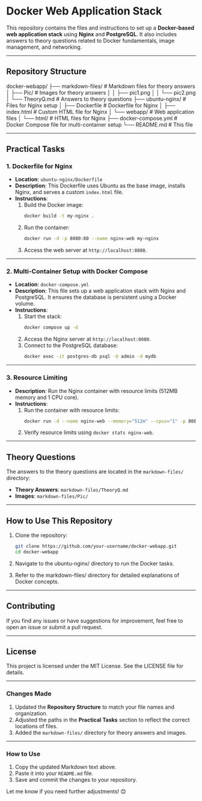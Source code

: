 # Docker Web Application Stack

This repository contains the files and instructions to set up a **Docker-based web application stack** using **Nginx** and **PostgreSQL**. It also includes answers to theory questions related to Docker fundamentals, image management, and networking.

---

## **Repository Structure**

docker-webapp/
├── markdown-files/ # Markdown files for theory answers
│ ├── Pic/ # Images for theory answers
│ │ ├── pic1.png
│ │ └── pic2.png
│ └── TheoryQ.md # Answers to theory questions
├── ubuntu-nginx/ # Files for Nginx setup
│ ├── Dockerfile # Dockerfile for Nginx
│ ├── index.html # Custom HTML file for Nginx
│ └── webapp/ # Web application files
│ └── html/ # HTML files for Nginx
├── docker-compose.yml # Docker Compose file for multi-container setup
└── README.md # This file

---

## **Practical Tasks**

### **1. Dockerfile for Nginx**

- **Location**: `ubuntu-nginx/Dockerfile`
- **Description**: This Dockerfile uses Ubuntu as the base image, installs Nginx, and serves a custom `index.html` file.
- **Instructions**:
  1. Build the Docker image:
     ```bash
     docker build -t my-nginx .
     ```
  2. Run the container:
     ```bash
     docker run -d -p 8080:80 --name nginx-web my-nginx
     ```
  3. Access the web server at `http://localhost:8080`.

---

### **2. Multi-Container Setup with Docker Compose**

- **Location**: `docker-compose.yml`
- **Description**: This file sets up a web application stack with Nginx and PostgreSQL. It ensures the database is persistent using a Docker volume.
- **Instructions**:
  1. Start the stack:
     ```bash
     docker compose up -d
     ```
  2. Access the Nginx server at `http://localhost:8080`.
  3. Connect to the PostgreSQL database:
     ```bash
     docker exec -it postgres-db psql -U admin -d mydb
     ```

---

### **3. Resource Limiting**

- **Description**: Run the Nginx container with resource limits (512MB memory and 1 CPU core).
- **Instructions**:
  1. Run the container with resource limits:
     ```bash
     docker run -d --name nginx-web --memory="512m" --cpus="1" -p 8080:80 nginx:latest
     ```
  2. Verify resource limits using `docker stats nginx-web`.

---

## **Theory Questions**

The answers to the theory questions are located in the `markdown-files/` directory:

- **Theory Answers**: `markdown-files/TheoryQ.md`
- **Images**: `markdown-files/Pic/`

---

## **How to Use This Repository**

1. Clone the repository:

   ```bash
   git clone https://github.com/your-username/docker-webapp.git
   cd docker-webapp


   ```
2. Navigate to the ubuntu-nginx/ directory to run the Docker tasks.
3. Refer to the markdown-files/ directory for detailed explanations of Docker concepts.

---

## Contributing

If you find any issues or have suggestions for improvement, feel free to open an issue or submit a pull request.

---

## License

This project is licensed under the MIT License. See the LICENSE file for details.

---

### **Changes Made**

1. Updated the **Repository Structure** to match your file names and organization.
2. Adjusted the paths in the **Practical Tasks** section to reflect the correct locations of files.
3. Added the `markdown-files/` directory for theory answers and images.

---

### **How to Use**

1. Copy the updated Markdown text above.
2. Paste it into your `README.md` file.
3. Save and commit the changes to your repository.

Let me know if you need further adjustments! 😊

